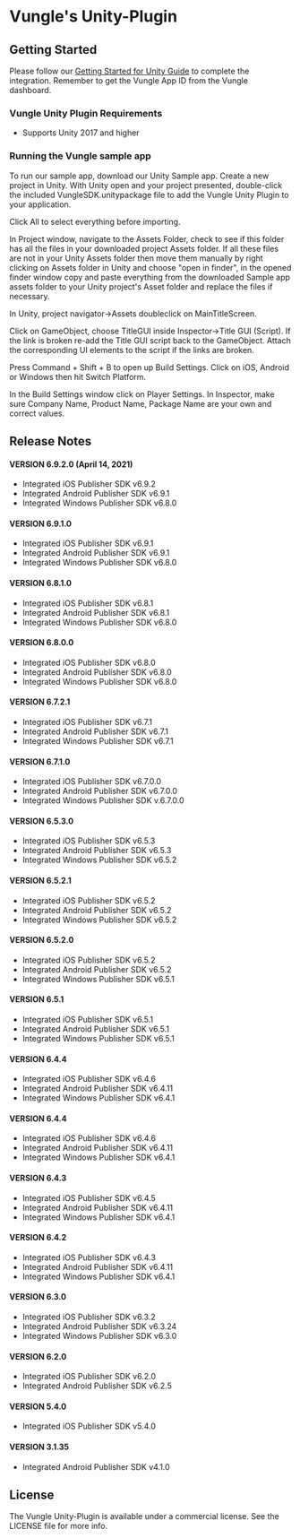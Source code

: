 # Vungle's Unity-Plugin

## Getting Started
Please follow our [Getting Started for Unity Guide](https://support.vungle.com/hc/en-us/articles/360003455452) to complete the integration. Remember to get the Vungle App ID from the Vungle dashboard.

### Vungle Unity Plugin Requirements
* Supports Unity 2017 and higher

### Running the Vungle sample app
To run our sample app, download our Unity Sample app. Create a new project in Unity. With Unity open and your project presented, double-click the included VungleSDK.unitypackage file to add the Vungle Unity Plugin to your application.

Click All to select everything before importing.

In Project window, navigate to the Assets Folder, check to see if this folder has all the files in your downloaded project Assets folder. If all these files are not in your Unity Assets folder then move them manually by right clicking on Assets folder in Unity and choose "open in finder", in the opened finder window copy and paste everything from the downloaded Sample app assets folder to your Unity project's Asset folder and replace the files if necessary.

In Unity, project navigator->Assets doubleclick on MainTitleScreen.

Click on GameObject, choose TitleGUI inside Inspector->Title GUI (Script). If the link is broken re-add the Title GUI script back to the GameObject. Attach the corresponding UI elements to the script if the links are broken.

Press Command + Shift + B to open up Build Settings. Click on iOS, Android or Windows then hit Switch Platform.

In the Build Settings window click on Player Settings. In Inspector, make sure Company Name, Product Name, Package Name are your own and correct values.

## Release Notes

#### VERSION 6.9.2.0 (April 14, 2021)
* Integrated iOS Publisher SDK v6.9.2
* Integrated Android Publisher SDK v6.9.1
* Integrated Windows Publisher SDK v6.8.0

#### VERSION 6.9.1.0
* Integrated iOS Publisher SDK v6.9.1
* Integrated Android Publisher SDK v6.9.1
* Integrated Windows Publisher SDK v6.8.0

#### VERSION 6.8.1.0
* Integrated iOS Publisher SDK v6.8.1
* Integrated Android Publisher SDK v6.8.1
* Integrated Windows Publisher SDK v6.8.0

#### VERSION 6.8.0.0
* Integrated iOS Publisher SDK v6.8.0
* Integrated Android Publisher SDK v6.8.0
* Integrated Windows Publisher SDK v6.8.0

#### VERSION 6.7.2.1
* Integrated iOS Publisher SDK v6.7.1
* Integrated Android Publisher SDK v6.7.1
* Integrated Windows Publisher SDK v6.7.1

#### VERSION 6.7.1.0
* Integrated iOS Publisher SDK v6.7.0.0
* Integrated Android Publisher SDK v6.7.0.0
* Integrated Windows Publisher SDK v.6.7.0.0

#### VERSION 6.5.3.0
* Integrated iOS Publisher SDK v6.5.3
* Integrated Android Publisher SDK v6.5.3
* Integrated Windows Publisher SDK v6.5.2

#### VERSION 6.5.2.1
* Integrated iOS Publisher SDK v6.5.2
* Integrated Android Publisher SDK v6.5.2
* Integrated Windows Publisher SDK v6.5.2

#### VERSION 6.5.2.0
* Integrated iOS Publisher SDK v6.5.2
* Integrated Android Publisher SDK v6.5.2
* Integrated Windows Publisher SDK v6.5.1

#### VERSION 6.5.1
* Integrated iOS Publisher SDK v6.5.1
* Integrated Android Publisher SDK v6.5.1
* Integrated Windows Publisher SDK v6.5.1

#### VERSION 6.4.4
* Integrated iOS Publisher SDK v6.4.6
* Integrated Android Publisher SDK v6.4.11
* Integrated Windows Publisher SDK v6.4.1

#### VERSION 6.4.4
* Integrated iOS Publisher SDK v6.4.6
* Integrated Android Publisher SDK v6.4.11
* Integrated Windows Publisher SDK v6.4.1

#### VERSION 6.4.3
* Integrated iOS Publisher SDK v6.4.5
* Integrated Android Publisher SDK v6.4.11
* Integrated Windows Publisher SDK v6.4.1

#### VERSION 6.4.2
* Integrated iOS Publisher SDK v6.4.3
* Integrated Android Publisher SDK v6.4.11
* Integrated Windows Publisher SDK v6.4.1

#### VERSION 6.3.0
* Integrated iOS Publisher SDK v6.3.2
* Integrated Android Publisher SDK v6.3.24
* Integrated Windows Publisher SDK v6.3.0

#### VERSION 6.2.0
* Integrated iOS Publisher SDK v6.2.0
* Integrated Android Publisher SDK v6.2.5

#### VERSION 5.4.0
* Integrated iOS Publisher SDK v5.4.0

#### VERSION 3.1.35
* Integrated Android Publisher SDK v4.1.0

## License
The Vungle Unity-Plugin is available under a commercial license. See the LICENSE file for more info.
